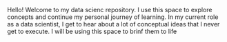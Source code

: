 Hello!
Welcome to my data scienc repository. I use this space to explore concepts and continue my personal journey of learning. In my current role as a data scientist, I get to hear about a lot of conceptual ideas that I never get to execute. 
I will be using this space to brinf them to life

